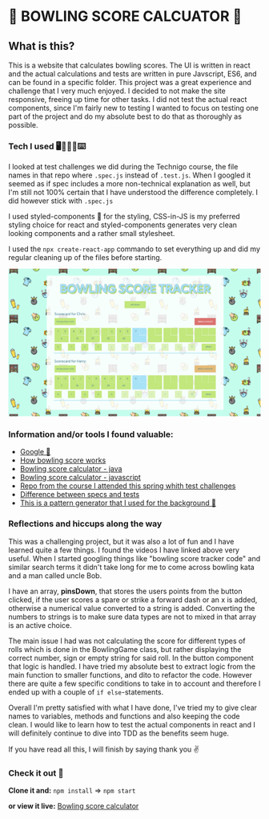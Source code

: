 # 🎳 BOWLING SCORE CALCUATOR 🎳

## What is this?

This is a website that calculates bowling scores. The UI is written in react and the actual calculations and tests are written in pure Javscript, ES6, and can be found in a specific folder. This project was a great experience and challenge that I very much enjoyed. I decided to not make the site responsive, freeing up time for other tasks. I did not test the actual react components, since I'm fairly new to testing I wanted to focus on testing one part of the project and do my absolute best to do that as thoroughly as possible.

### Tech I used 🖥👩🏼‍💻⌨️

I looked at test challenges we did during the Technigo course, the file names in that repo where `.spec.js` instead of `.test.js`. When I googled it seemed as if spec includes a more non-technical explanation as well, but I'm still not 100% certain that I have understood the difference completely. I did however stick with `.spec.js`

I used styled-components 💅 for the styling, CSS-in-JS is my preferred styling choice for react and styled-components generates very clean looking components and a rather small stylesheet.

I used the `npx create-react-app` commando to set everything up and did my regular cleaning up of the files before starting.

![Screenshot of website](./src/images/preview.png)

### Information and/or tools I found valuable:

- [Google 🤪](https://www.google.com/)
- [How bowling score works](https://www.youtube.com/watch?v=aBe71sD8o8c)
- [Bowling score calculator - java](https://www.youtube.com/watch?v=OPGTPQ4kURU&ab_channel=TheCodeDojo)
- [Bowling score calculator - javascript](https://www.youtube.com/watch?v=brahHchaegc)
- [Repo from the course I attended this spring whith test challenges](https://github.com/Technigo/unit-tests)
- [Difference between specs and tests](https://stackoverflow.com/questions/16802030/whats-the-difference-between-tests-and-specs)
- [This is a pattern generator that I used for the background 🎳](https://www.flaticon.com/pattern/)

### Reflections and hiccups along the way

This was a challenging project, but it was also a lot of fun and I have learned quite a few things. I found the videos I have linked above very useful. When I started googling things like "bowling score tracker code" and similar search terms it didn't take long for me to come across bowling kata and a man called uncle Bob.

I have an array, **pinsDown**, that stores the users points from the button clicked, if the user scores a spare or strike a forward dash or an x is added, otherwise a numerical value converted to a string is added. Converting the numbers to strings is to make sure data types are not to mixed in that array is an active choice.

The main issue I had was not calculating the score for different types of rolls which is done in the BowlingGame class, but rather displaying the correct number, sign or empty string for said roll. In the button component that logic is handled. I have tried my absolute best to extract logic from the main function to smaller functions, and dito to refactor the code. However there are quite a few specific conditions to take in to account and therefore I ended up with a couple of `if else`-statements.

Overall I'm pretty satisfied with what I have done, I've tried my to give clear names to variables, methods and functions and also keeping the code clean. I would like to learn how to test the actual components in react and I will definitely continue to dive into TDD as the benefits seem huge.

If you have read all this, I will finish by saying thank you ✌️

### Check it out 👀

**Clone it and:**
`npm install` => `npm start`

**or view it live:**
[Bowling score calculator](https://bowling-score-calculator.netlify.app/)
